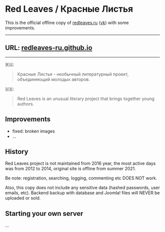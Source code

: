 # Red Leaves / Красные Листья

This is the official offline copy of [redleaves.ru](http://redleaves.ru) 
([vk](https://vk.com/redleaves)) with some improvements.

---

## URL: [redleaves-ru.github.io](https://redleaves-ru.github.io/)

---

🇷🇺:
> Красные Листья - необычный литературный проект, объединяющий молодых авторов.

🇺🇸:
> Red Leaves is an unusual literary project that brings together young authors. 

## Improvements

- fixed: broken images
- ...

## History

Red Leaves project is not maintained from 2016 year, the most active days was from 2012 to 2014, original site 
is offline from summer 2021.

Be note: registration, searching, logging, commenting etc DOES NOT work.

Also, this copy does not include any sensitive data (hashed passwords, user emails, etc). Backend backup with 
database and Joomla! files will NEVER be uploaded or sold.

## Starting your own server

...

